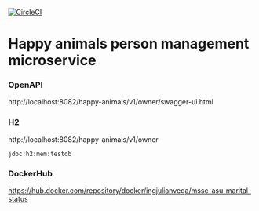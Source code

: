 [![CircleCI](https://circleci.com/gh/ingjulianvega/mssc-asu-marital-status.svg?style=svg)](https://circleci.com/gh/ingjulianvega/mssc-asu-marital-status)
# Happy animals person management microservice

### OpenAPI

http://localhost:8082/happy-animals/v1/owner/swagger-ui.html

### H2

http://localhost:8082/happy-animals/v1/owner

```
jdbc:h2:mem:testdb
```

### DockerHub

https://hub.docker.com/repository/docker/ingjulianvega/mssc-asu-marital-status
